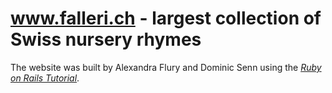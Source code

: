 # www.falleri.ch - largest collection of Swiss nursery rhymes

The website was built by Alexandra Flury and Dominic Senn
using the [*Ruby on Rails Tutorial*](http://railstutorial.org/).